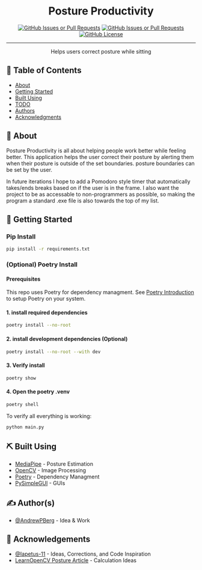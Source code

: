 <h1 align="center">Posture Productivity</h1>

<div align="center">

[![GitHub Issues or Pull Requests](https://img.shields.io/github/issues/AndrewPBerg/posture-productivity)](https://github.com/AndrewPBerg/posture-productivity/issues)
[![GitHub Issues or Pull Requests](https://img.shields.io/github/issues-pr/AndrewPBerg/posture-productivity)
](https://github.com/AndrewPBerg/posture-productivity/pulls)
[![GitHub License](https://img.shields.io/github/license/AndrewPBerg/posture-productivity?color=teal)
](/LICENSE)

</div>

---

<p align="center"> Helps users correct posture while sitting
    <br> 
</p>

## 📝 Table of Contents

- [About](#about)
- [Getting Started](#getting_started)
- [Built Using](#built_using)
- [TODO](../TODO.md)
- [Authors](#authors)
- [Acknowledgments](#acknowledgement)

## 🧐 About <a name = "about"></a>

Posture Productivity is all about helping people work better while feeling better. This application helps the user correct their posture by alerting them when their posture is outside of the set boundaries. posture boundaries can be set by the user.

In future iterations I hope to add a Pomodoro style timer that automatically takes/ends breaks based on if the user is in the frame. I also want the project to be as accessable to non-programmers as possible, so making the program a standard .exe file is also towards the top of my list.

## 🏁 Getting Started <a name = "getting_started"></a>



### Pip Install

```bash
pip install -r requirements.txt
```

### (Optional) Poetry Install
#### Prerequisites

This repo uses Poetry for dependency managment. See [Poetry Introduction](https://python-poetry.org/docs/) to setup Poetry on your system.
#### 1. install required dependencies

``` bash
poetry install --no-root
```
#### 2. install development dependencies (Optional)
``` bash
poetry install --no-root --with dev
```
#### 3. Verify install

``` bash
poetry show
```

#### 4. Open the poetry .venv
```bash
poetry shell
```
To verify all everything is working:
```bash
python main.py
```

## ⛏️ Built Using <a name = "built_using"></a>

- [MediaPipe](https://ai.google.dev/edge/mediapipe/framework) - Posture Estimation
- [OpenCV](https://opencv.org/) - Image Processing
- [Poetry](https://python-poetry.org/) - Dependency Managment
- [PySimpleGUI](https://www.pysimplegui.com/) - GUIs

## ✍️ Author(s) <a name = "authors"></a>

- [@AndrewPBerg](https://github.com/andrewpberg) - Idea & Work


## 🎉 Acknowledgements <a name = "acknowledgement"></a>

- [@Iapetus-11](https://github.com/iapetus-11) - Ideas, Corrections, and Code Inspiration
- [LearnOpenCV Posture Article](https://learnopencv.com/building-a-body-posture-analysis-system-using-mediapipe/) - Calculation Ideas
